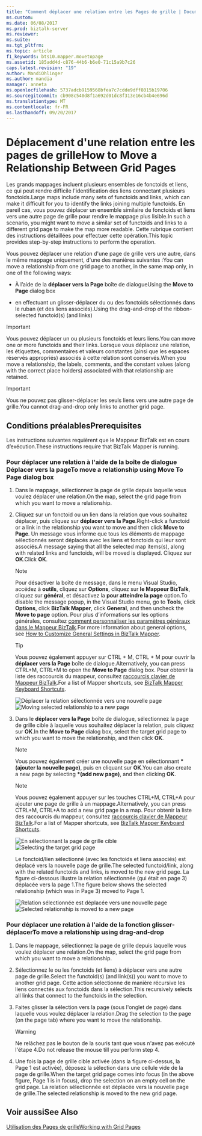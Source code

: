 ```yaml
---
title: "Comment déplacer une relation entre les Pages de grille | Documents Microsoft"
ms.custom: 
ms.date: 06/08/2017
ms.prod: biztalk-server
ms.reviewer: 
ms.suite: 
ms.tgt_pltfrm: 
ms.topic: article
f1_keywords: bts10.mapper.movetopage
ms.assetid: 185add4d-c876-44b6-b6e0-71c15a9b7c26
caps.latest.revision: "19"
author: MandiOhlinger
ms.author: mandia
manager: anneta
ms.openlocfilehash: 5737adcb9159568bfea7c7cdde9dff8015b19706
ms.sourcegitcommit: cb908c540d8f1a692d01dc8f313e16cb4b4e696d
ms.translationtype: MT
ms.contentlocale: fr-FR
ms.lasthandoff: 09/20/2017
---
```

# <a name="how-to-move-a-relationship-between-grid-pages"></a><span data-ttu-id="0f047-102">Déplacement d'une relation entre les pages de grille</span><span class="sxs-lookup"><span data-stu-id="0f047-102">How to Move a Relationship Between Grid Pages</span></span>
<span data-ttu-id="0f047-103">Les grands mappages incluent plusieurs ensembles de fonctoids et liens, ce qui peut rendre difficile l'identification des liens connectant plusieurs fonctoids.</span><span class="sxs-lookup"><span data-stu-id="0f047-103">Large maps include many sets of functoids and links, which can make it difficult for you to identify the links joining multiple functoids.</span></span> <span data-ttu-id="0f047-104">En pareil cas, vous pouvez déplacer un ensemble similaire de fonctoids et liens vers une autre page de grille pour rendre le mappage plus lisible.</span><span class="sxs-lookup"><span data-stu-id="0f047-104">In such a scenario, you might want to move a similar set of functoids and links to a different grid page to make the map more readable.</span></span> <span data-ttu-id="0f047-105">Cette rubrique contient des instructions détaillées pour effectuer cette opération.</span><span class="sxs-lookup"><span data-stu-id="0f047-105">This topic provides step-by-step instructions to perform the operation.</span></span>  
  
 <span data-ttu-id="0f047-106">Vous pouvez déplacer une relation d'une page de grille vers une autre, dans le même mappage uniquement, d'une des manières suivantes :</span><span class="sxs-lookup"><span data-stu-id="0f047-106">You can move a relationship from one grid page to another, in the same map only, in one of the following ways:</span></span>  
  
-   <span data-ttu-id="0f047-107">À l’aide de la **déplacer vers la Page** boîte de dialogue</span><span class="sxs-lookup"><span data-stu-id="0f047-107">Using the **Move to Page** dialog box</span></span>  
  
-   <span data-ttu-id="0f047-108">en effectuant un glisser-déplacer du ou des fonctoids sélectionnés dans le ruban (et des liens associés).</span><span class="sxs-lookup"><span data-stu-id="0f047-108">Using the drag-and-drop of the ribbon-selected functoid(s) (and links)</span></span>  
  
> [!IMPORTANT]
>  <span data-ttu-id="0f047-109">Vous pouvez déplacer un ou plusieurs fonctoids et leurs liens.</span><span class="sxs-lookup"><span data-stu-id="0f047-109">You can move one or more functoids and their links.</span></span> <span data-ttu-id="0f047-110">Lorsque vous déplacez une relation, les étiquettes, commentaires et valeurs constantes (ainsi que les espaces réservés appropriés) associés à cette relation sont conservés.</span><span class="sxs-lookup"><span data-stu-id="0f047-110">When you move a relationship, the labels, comments, and the constant values (along with the correct place holders) associated with that relationship are retained.</span></span>  
  
> [!IMPORTANT]
>  <span data-ttu-id="0f047-111">Vous ne pouvez pas glisser-déplacer les seuls liens vers une autre page de grille.</span><span class="sxs-lookup"><span data-stu-id="0f047-111">You cannot drag-and-drop only links to another grid page.</span></span>  
  
## <a name="prerequisites"></a><span data-ttu-id="0f047-112">Conditions préalables</span><span class="sxs-lookup"><span data-stu-id="0f047-112">Prerequisites</span></span>  
 <span data-ttu-id="0f047-113">Les instructions suivantes requièrent que le Mappeur BizTalk est en cours d’exécution.</span><span class="sxs-lookup"><span data-stu-id="0f047-113">These instructions require that BizTalk Mapper is running.</span></span>  
  
### <a name="to-move-a-relationship-using-move-to-page-dialog-box"></a><span data-ttu-id="0f047-114">Pour déplacer une relation à l'aide de la boîte de dialogue Déplacer vers la page</span><span class="sxs-lookup"><span data-stu-id="0f047-114">To move a relationship using Move To Page dialog box</span></span>  
  
1.  <span data-ttu-id="0f047-115">Dans le mappage, sélectionnez la page de grille depuis laquelle vous voulez déplacer une relation.</span><span class="sxs-lookup"><span data-stu-id="0f047-115">On the map, select the grid page from which you want to move a relationship.</span></span>  
  
2.  <span data-ttu-id="0f047-116">Cliquez sur un fonctoid ou un lien dans la relation que vous souhaitez déplacer, puis cliquez sur **déplacer vers la Page**.</span><span class="sxs-lookup"><span data-stu-id="0f047-116">Right-click a functoid or a link in the relationship you want to move and then click **Move to Page**.</span></span> <span data-ttu-id="0f047-117">Un message vous informe que tous les éléments de mappage sélectionnés seront déplacés avec les liens et fonctoids qui leur sont associés.</span><span class="sxs-lookup"><span data-stu-id="0f047-117">A message saying that all the selected map items(s), along with related links and functoids, will be moved is displayed.</span></span> <span data-ttu-id="0f047-118">Cliquez sur **OK**.</span><span class="sxs-lookup"><span data-stu-id="0f047-118">Click **OK**.</span></span>  
  
    > [!NOTE]
    >  <span data-ttu-id="0f047-119">Pour désactiver la boîte de message, dans le menu Visual Studio, accédez à **outils**, cliquez sur **Options**, cliquez sur **le Mappeur BizTalk**, cliquez sur **général**, et désactivez la **pour atteindre la page** option.</span><span class="sxs-lookup"><span data-stu-id="0f047-119">To disable the message popup, in the Visual Studio menu, go to **Tools**, click **Options**, click **BizTalk Mapper**, click **General**, and then uncheck the **Move to page** option.</span></span> <span data-ttu-id="0f047-120">Pour plus d’informations sur les options générales, consultez [comment personnaliser les paramètres généraux dans le Mappeur BizTalk](../core/how-to-customize-general-settings-in-biztalk-mapper.md).</span><span class="sxs-lookup"><span data-stu-id="0f047-120">For more information about general options, see [How to Customize General Settings in BizTalk Mapper](../core/how-to-customize-general-settings-in-biztalk-mapper.md).</span></span>  
  
    > [!TIP]
    >  <span data-ttu-id="0f047-121">Vous pouvez également appuyer sur CTRL + M, CTRL + M pour ouvrir la **déplacer vers la Page** boîte de dialogue.</span><span class="sxs-lookup"><span data-stu-id="0f047-121">Alternatively, you can press CTRL+M, CTRL+M to open the **Move to Page** dialog box.</span></span> <span data-ttu-id="0f047-122">Pour obtenir la liste des raccourcis du mappeur, consultez [raccourcis clavier de Mappeur BizTalk](../core/biztalk-mapper-keyboard-shortcuts.md).</span><span class="sxs-lookup"><span data-stu-id="0f047-122">For a list of Mapper shortcuts, see [BizTalk Mapper Keyboard Shortcuts](../core/biztalk-mapper-keyboard-shortcuts.md).</span></span>  
  
     <span data-ttu-id="0f047-123">![Déplacer la relation sélectionnée vers une nouvelle page](../core/media/moving-a-functoid-new.gif "Moving_a_functoid_new")</span><span class="sxs-lookup"><span data-stu-id="0f047-123">![Moving selected relationship to a new page](../core/media/moving-a-functoid-new.gif "Moving_a_functoid_new")</span></span>  
  
3.  <span data-ttu-id="0f047-124">Dans le **déplacer vers la Page** boîte de dialogue, sélectionnez la page de grille cible à laquelle vous souhaitez déplacer la relation, puis cliquez sur **OK**.</span><span class="sxs-lookup"><span data-stu-id="0f047-124">In the **Move to Page** dialog box, select the target grid page to which you want to move the relationship, and then click **OK**.</span></span>  
  
    > [!NOTE]
    >  <span data-ttu-id="0f047-125">Vous pouvez également créer une nouvelle page en sélectionnant  **\*(ajouter la nouvelle page)**, puis en cliquant sur **OK**.</span><span class="sxs-lookup"><span data-stu-id="0f047-125">You can also create a new page by selecting **\*(add new page)**, and then clicking **OK**.</span></span>  
  
    > [!NOTE]
    >  <span data-ttu-id="0f047-126">Vous pouvez également appuyer sur les touches CTRL+M, CTRL+A pour ajouter une page de grille à un mappage.</span><span class="sxs-lookup"><span data-stu-id="0f047-126">Alternatively, you can press CTRL+M, CTRL+A to add a new grid page in a map.</span></span> <span data-ttu-id="0f047-127">Pour obtenir la liste des raccourcis du mappeur, consultez [raccourcis clavier de Mappeur BizTalk](../core/biztalk-mapper-keyboard-shortcuts.md).</span><span class="sxs-lookup"><span data-stu-id="0f047-127">For a list of Mapper shortcuts, see [BizTalk Mapper Keyboard Shortcuts](../core/biztalk-mapper-keyboard-shortcuts.md).</span></span>  
  
     <span data-ttu-id="0f047-128">![En sélectionnant la page de grille cible](../core/media/moving-a-functoid-step4.gif "Moving_a_functoid_Step4")</span><span class="sxs-lookup"><span data-stu-id="0f047-128">![Selecting the target grid page](../core/media/moving-a-functoid-step4.gif "Moving_a_functoid_Step4")</span></span>  
  
     <span data-ttu-id="0f047-129">Le fonctoid/lien sélectionné (avec les fonctoids et liens associés) est déplacé vers la nouvelle page de grille.</span><span class="sxs-lookup"><span data-stu-id="0f047-129">The selected functoid/link, along with the related functoids and links, is moved to the new grid page.</span></span> <span data-ttu-id="0f047-130">La figure ci-dessous illustre la relation sélectionnée (qui était en page 3) déplacée vers la page 1.</span><span class="sxs-lookup"><span data-stu-id="0f047-130">The figure below shows the selected relationship (which was in Page 3) moved to Page 1.</span></span>  
  
     <span data-ttu-id="0f047-131">![Relation sélectionnée est déplacée vers une nouvelle page](../core/media/moving-a-functoid-new2.gif "Moving_a_functoid_new2")</span><span class="sxs-lookup"><span data-stu-id="0f047-131">![Selected relationship is moved to a new page](../core/media/moving-a-functoid-new2.gif "Moving_a_functoid_new2")</span></span>  
  
### <a name="to-move-a-relationship-using-drag-and-drop"></a><span data-ttu-id="0f047-132">Pour déplacer une relation à l'aide de la fonction glisser-déplacer</span><span class="sxs-lookup"><span data-stu-id="0f047-132">To move a relationship using drag-and-drop</span></span>  
  
1.  <span data-ttu-id="0f047-133">Dans le mappage, sélectionnez la page de grille depuis laquelle vous voulez déplacer une relation.</span><span class="sxs-lookup"><span data-stu-id="0f047-133">On the map, select the grid page from which you want to move a relationship.</span></span>  
  
2.  <span data-ttu-id="0f047-134">Sélectionnez le ou les fonctoids (et liens) à déplacer vers une autre page de grille.</span><span class="sxs-lookup"><span data-stu-id="0f047-134">Select the functoid(s) (and link(s)) you want to move to another grid page.</span></span> <span data-ttu-id="0f047-135">Cette action sélectionne de manière récursive les liens connectés aux fonctoids dans la sélection.</span><span class="sxs-lookup"><span data-stu-id="0f047-135">This recursively selects all links that connect to the functoids in the selection.</span></span>  
  
3.  <span data-ttu-id="0f047-136">Faites glisser la sélection vers la page (sous l'onglet de page) dans laquelle vous voulez déplacer la relation.</span><span class="sxs-lookup"><span data-stu-id="0f047-136">Drag the selection to the page (on the page tab) where you want to move the relationship.</span></span>  
  
    > [!WARNING]
    >  <span data-ttu-id="0f047-137">Ne relâchez pas le bouton de la souris tant que vous n'avez pas exécuté l'étape 4.</span><span class="sxs-lookup"><span data-stu-id="0f047-137">Do not release the mouse till you perform step 4.</span></span>  
  
4.  <span data-ttu-id="0f047-138">Une fois la page de grille cible activée (dans la figure ci-dessus, la Page 1 est activée), déposez la sélection dans une cellule vide de la page de grille.</span><span class="sxs-lookup"><span data-stu-id="0f047-138">When the target grid page comes into focus (in the above figure, Page 1 is in focus), drop the selection on an empty cell on the grid page.</span></span> <span data-ttu-id="0f047-139">La relation sélectionnée est déplacée vers la nouvelle page de grille.</span><span class="sxs-lookup"><span data-stu-id="0f047-139">The selected relationship is moved to the new grid page.</span></span>  
  
## <a name="see-also"></a><span data-ttu-id="0f047-140">Voir aussi</span><span class="sxs-lookup"><span data-stu-id="0f047-140">See Also</span></span>  
 [<span data-ttu-id="0f047-141">Utilisation des Pages de grille</span><span class="sxs-lookup"><span data-stu-id="0f047-141">Working with Grid Pages</span></span>](../core/working-with-grid-pages.md)